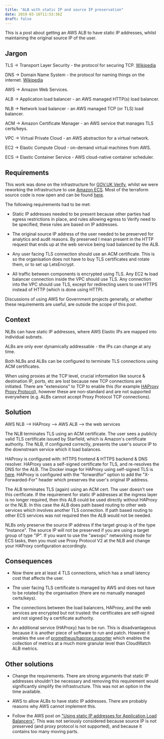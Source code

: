 ```yaml
---
title: "ALB with static IP and source IP preservation"
date: 2019-03-16T11:53:56Z
draft: false
---
```


This is a post about getting an AWS ALB to have static IP addresses, whilst
maintaining the original source IP of the user.

## Jargon

TLS &rarr; Transport Layer Security - the protocol for securing TCP.
[Wikipedia](https://en.wikipedia.org/wiki/Transport_Layer_Security)

DNS &rarr; Domain Name System - the protocol for naming things on the internet.
[Wikipedia](https://en.wikipedia.org/wiki/Domain_Name_System)

AWS &rarr; Amazon Web Services.

ALB &rarr; Application load balancer - an AWS managed HTTP(s) load balancer.

NLB &rarr; Network load balancer - an AWS managed TCP (or TLS) load balancer.

ACM &rarr; Amazon Certificate Manager - an AWS service that manages TLS
certs/keys.

VPC &rarr; Virtual Private Cloud - an AWS abstraction for a virtual network.

EC2 &rarr; Elastic Compute Cloud - on-demand virtual machines from AWS.

ECS &rarr; Elastic Container Service - AWS cloud-native container scheduler.

## Requirements

This work was done on the infrastructure for [GOV.UK
Verify](https://www.verify.service.gov.uk/), whilst we were reworking the
infrastructure to use
[Amazon ECS](http://localhost:1313/post/alb-with-static-ip-and-source-ip/).
Most of the terraform source code is now open and can be found
[here](https://github.com/alphagov/verify-infrastructure).

The following requirements had to be met:

- Static IP addresses needed to be present because other parties had egress
restrictions in place, and rules allowing egress to Verify need to be
specified, these rules are based on IP addresses.

- The original source IP address of the user needed to be preserved for
analytics and audit reasons. By preserved I mean present in the HTTP request
that ends up at the web service being load balanced by the ALB.

- Any user facing TLS connection should use an ACM certificate. This is so
the organisation does not have to buy TLS certificates and rotate them, or to
set up LetsEncrypt.

- All traffic between components is encrypted using TLS.
Any EC2 &lrarr; load balancer connection inside the VPC should use TLS.  Any
connection into the VPC should use TLS, except for redirecting users to use
HTTPS instead of HTTP (which is done using HTTP).

Discussions of using AWS for Government projects generally, or whether
these requirements are useful, are outside the scope of this post.

## Context

NLBs can have static IP addresses, where AWS Elastic IPs are mapped into
individual subnets.

ALBs are only ever dynamically addressable - the IPs can change at any time.

Both NLBs and ALBs can be configured to terminate TLS connections using ACM
certificates.

When using proxies at the TCP level, crucial information like source &amp;
destination IP, ports, etc are lost because new TCP connections are initiated.
There are "extensions" to TCP to enable this (for example [HAProxy Proxy
Protocol](https://www.haproxy.com/blog/haproxy/proxy-protocol/)), however these
are non-standard and are not supported everywhere (e.g. ALBs cannot accept
Proxy Protocol TCP connections).

## Solution

AWS NLB &xrarr; HAProxy &xrarr; AWS ALB &xrarr; the web services

The NLB terminates TLS using an ACM certificate. The user sees a publicly
valid TLS certificate issued by Starfield, which is Amazon's certificate
authority. The NLB, if configured correctly, presents the user's source IP to
the downstream service which it load balances.

HAProxy is configured with: HTTPS frontend &amp; HTTPS backend &amp; DNS
resolver.  HAProxy uses a self-signed certificate for TLS, and re-resolves the
DNS for the ALB. The Docker image for HAProxy using self-signed TLS is
[here](https://github.com/alphagov/verify-infrastructure/tree/master/dockerfiles/haproxy-static-ingress-tls).
HAProxy is configured with the "forwardfor" option to add the "X-Forwarded-For"
header which preserves the user's original IP address.

The ALB terminates TLS (again) using an ACM cert. The user doesn't see
this certficate. If the requirement for static IP addresses at the
ingress layer is no longer required, then this ALB could be used directly
without HAProxy or the NLB. In this case the ALB does path based routing
to other web services which involves another TLS connection. If path based
routing to other ECS services was not required then the ALB would not be
needed.

NLBs only preserve the source IP address if the target group is of the
type "Instance". The source IP will not be preserved if you are using a
target group of type "IP". If you want to use the "awsvpc" networking
mode for ECS tasks, then you must use Proxy Protocol V2 at the NLB and
change your HAProxy configuration accordingly.

## Consequences

- Now there are at least 4 TLS connections, which has a small latency
cost that affects the user.

- The user facing TLS certificate is managed by AWS and does not have to be
rotated by the organisation (there are no manually managed certs/keys).

- The connections between the load balancers, HAProxy, and the web services are
encrypted but not trusted: the certificates are self-signed and not signed by a
certificate authority.

- An additional service (HAProxy) has to be run. This is disadvantageous
because it is another piece of software to run and patch. However it enables
the use of
[prometheus/haproxy_exporter](https://github.com/prometheus/haproxy_exporter)
which enables the collection of metrics at a much more granular level than
CloudWatch ALB metrics.

## Other solutions

- Change the requirements. There are strong arguments that static IP
addresses shouldn't be necessary and removing this requirement would
significantly simplify the infrastructure. This was not an option in the time
available.

- AWS to allow ALBs to have static IP addresses. There are probably reasons why
AWS cannot implement this.

- Follow the AWS post on
["Using static IP addresses for Application Load Balancers"](https://aws.amazon.com/blogs/networking-and-content-delivery/using-static-ip-addresses-for-application-load-balancers/).
This was not seriously considered because source IP is not preserved (and proxy
protocol is not supported), and because it contains too many moving parts.
